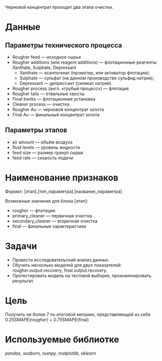 Черновой концентрат проходит два этапа очистки. 
# Данные 
## Параметры технического процесса
- Rougher feed — исходное сырье
- Rougher additions (или reagent additions) — флотационные реагенты: Xanthate, Sulphate, Depressant
  - Xanthate — ксантогенат (промотер, или активатор флотации);
  - Sulphate — сульфат (на данном производстве сульфид натрия);
  - Depressant — депрессант (силикат натрия).
- Rougher process (англ. «грубый процесс») — флотация
- Rougher tails — отвальные хвосты
- Float banks — флотационная установка
- Cleaner process — очистка
- Rougher Au — черновой концентрат золота
- Final Au — финальный концентрат золота

## Параметры этапов 
- air amount — объём воздуха
- fluid levels — уровень жидкости
- feed size — размер гранул сырья
- feed rate — скорость подачи

# Наименование признаков 
Формат: [этап].[тип_параметра].[название_параметра]

Возможные значения для блока [этап]:
- rougher — флотация
- primary_cleaner — первичная очистка
- secondary_cleaner — вторичная очистка
- final — финальные характеристики

# Задачи 
- Провести исследовательский анализ данных.
- Обучить несколько моделей для двух показателей: rougher.output.recovery, final.output.recovery.
- Протестировать модель на тестовой выборке, проанализировать результат.

# Цель
Получить не более 7 по итоговой метрике, представляющей из себя 0.25*SMAPE(rougher) + 0.75*SMAPE(final)

# Используемые библиотке 
*pandas, seaborn, numpy, matplotlib, sklearn*



